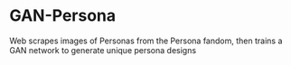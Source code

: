 # GAN-Persona
Web scrapes images of Personas from the Persona fandom, then trains a GAN network to generate unique persona designs
